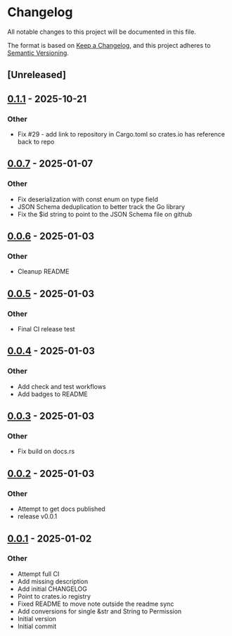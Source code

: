 # Changelog

All notable changes to this project will be documented in this file.

The format is based on [Keep a Changelog](https://keepachangelog.com/en/1.0.0/),
and this project adheres to [Semantic Versioning](https://semver.org/spec/v2.0.0.html).

## [Unreleased]

## [0.1.1](https://github.com/Seraph-Security/nats-jwt/compare/v0.1.0...v0.1.1) - 2025-10-21

### Other

- Fix #29 - add link to repository in Cargo.toml so crates.io has reference back to repo

## [0.0.7](https://github.com/Seraph-Security/nats-jwt/compare/v0.0.6...v0.0.7) - 2025-01-07

### Other

- Fix deserialization with const enum on type field
- JSON Schema deduplication to better track the Go library
- Fix the $id string to point to the JSON Schema file on github

## [0.0.6](https://github.com/Seraph-Security/nats-jwt/compare/v0.0.5...v0.0.6) - 2025-01-03

### Other

- Cleanup README

## [0.0.5](https://github.com/Seraph-Security/nats-jwt/compare/v0.0.4...v0.0.5) - 2025-01-03

### Other

- Final CI release test

## [0.0.4](https://github.com/Seraph-Security/nats-jwt/compare/v0.0.3...v0.0.4) - 2025-01-03

### Other

- Add check and test workflows
- Add badges to README

## [0.0.3](https://github.com/Seraph-Security/nats-jwt/compare/v0.0.2...v0.0.3) - 2025-01-03

### Other

- Fix build on docs.rs

## [0.0.2](https://github.com/Seraph-Security/nats-jwt/compare/v0.0.1...v0.0.2) - 2025-01-03

### Other

- Attempt to get docs published
- release v0.0.1

## [0.0.1](https://github.com/Seraph-Security/nats-jwt/releases/tag/v0.0.1) - 2025-01-02

### Other

- Attempt full CI
- Add missing description
- Add initial CHANGELOG
- Point to crates.io registry
- Fixed README to move note outside the readme sync
- Add conversions for single &str and String to Permission
- Initial version
- Initial commit



